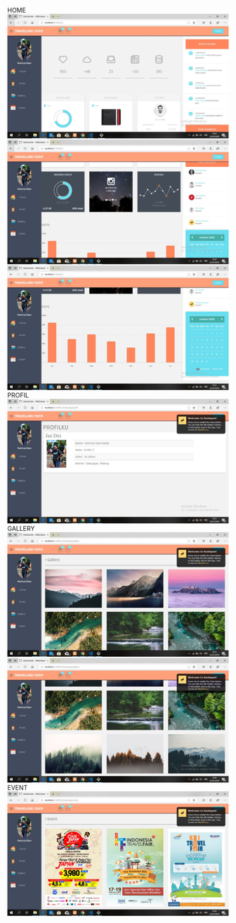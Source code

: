 HOME
![alt text](https://github.com/PatriciaDianPaska/tugasCI/blob/master/Screanshoot/home1.JPG)
![alt text](https://github.com/PatriciaDianPaska/tugasCI/blob/master/Screanshoot/home2.JPG)
![alt text](https://github.com/PatriciaDianPaska/tugasCI/blob/master/Screanshoot/home3.JPG)
PROFIL
![alt text](https://github.com/PatriciaDianPaska/tugasCI/blob/master/Screanshoot/profil.JPG)
GALLERY
![alt text](https://github.com/PatriciaDianPaska/tugasCI/blob/master/Screanshoot/gallery1.JPG)
![alt text](https://github.com/PatriciaDianPaska/tugasCI/blob/master/Screanshoot/gallery2.JPG)
EVENT
![alt text](https://github.com/PatriciaDianPaska/tugasCI/blob/master/Screanshoot/event.JPG)
